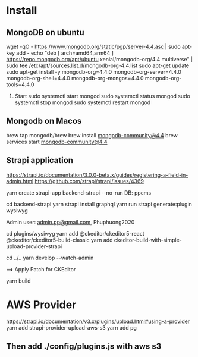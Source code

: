 # Install 

## MongoDB on ubuntu

wget -qO - https://www.mongodb.org/static/pgp/server-4.4.asc | sudo apt-key add -
echo "deb [ arch=amd64,arm64 ] https://repo.mongodb.org/apt/ubuntu xenial/mongodb-org/4.4 multiverse" | sudo tee /etc/apt/sources.list.d/mongodb-org-4.4.list
sudo apt-get update
sudo apt-get install -y mongodb-org=4.4.0 mongodb-org-server=4.4.0 mongodb-org-shell=4.4.0 mongodb-org-mongos=4.4.0 mongodb-org-tools=4.4.0

1. Start
sudo systemctl start mongod
sudo systemctl status mongod
sudo systemctl stop mongod
sudo systemctl restart mongod

## Mongodb on Macos
brew tap mongodb/brew
brew install mongodb-community@4.4
brew services start mongodb-community@4.4

## Strapi application
https://strapi.io/documentation/3.0.0-beta.x/guides/registering-a-field-in-admin.html
https://github.com/strapi/strapi/issues/4369

yarn create strapi-app backend-strapi --no-run
    DB: ppcms

cd backend-strapi
yarn strapi install graphql
yarn run strapi generate:plugin wysiwyg

Admin user: admin.pp@gmail.com, Phuphuong2020

cd plugins/wysiwyg
yarn add @ckeditor/ckeditor5-react @ckeditor/ckeditor5-build-classic
yarn add ckeditor-build-with-simple-upload-provider-strapi

cd ../..
yarn develop --watch-admin

==> Apply Patch for CKEditor

yarn build

# AWS Provider

https://strapi.io/documentation/v3.x/plugins/upload.html#using-a-provider
yarn add strapi-provider-upload-aws-s3
yarn add pg

## Then add ./config/plugins.js with aws s3

